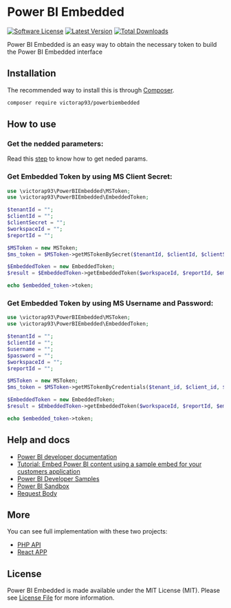 # Power BI Embedded

[![Software License](https://img.shields.io/badge/license-MIT-brightgreen.svg)](LICENSE)
[![Latest Version](https://img.shields.io/github/release/victorap93/powerbiembedded.svg?style=flat-square)](https://github.com/victorap93/powerbiembedded/releases)
[![Total Downloads](https://img.shields.io/packagist/dt/victorap93/powerbiembedded.svg?style=flat-square)](https://packagist.org/packages/victorap93/powerbiembedded)

Power BI Embedded is an easy way to obtain the necessary token to build the Power BI Embedded interface


## Installation

The recommended way to install this is through
[Composer](https://getcomposer.org/).

```bash
composer require victorap93/powerbiembedded
```

## How to use

### Get the nedded parameters:

Read this [step](https://docs.microsoft.com/en-us/power-bi/developer/embedded/embed-sample-for-customers?tabs=net-core#step-5---get-the-embedding-parameter-values) to know how to get neded params.


### Get Embedded Token by using MS Client Secret:

```php
use \victorap93\PowerBIEmbedded\MSToken;
use \victorap93\PowerBIEmbedded\EmbeddedToken;

$tenantId = "";
$clientId = "";
$clientSecret = "";
$workspaceId = "";
$reportId = "";

$MSToken = new MSToken;
$ms_token = $MSToken->getMSTokenBySecret($tenantId, $clientId, $clientSecret);

$EmbeddedToken = new EmbeddedToken;
$result = $EmbeddedToken->getEmbeddedToken($workspaceId, $reportId, $embedded_token->access_token, ["accessLevel" => "View"]);

echo $embedded_token->token;
```


### Get Embedded Token by using MS Username and Password:

```php
use \victorap93\PowerBIEmbedded\MSToken;
use \victorap93\PowerBIEmbedded\EmbeddedToken;

$tenantId = "";
$clientId = "";
$username = "";
$password = "";
$workspaceId = "";
$reportId = "";

$MSToken = new MSToken;
$ms_token = $MSToken->getMSTokenByCredentials($tenant_id, $client_id, $username, $password);

$EmbeddedToken = new EmbeddedToken;
$result = $EmbeddedToken->getEmbeddedToken($workspaceId, $reportId, $embedded_token->access_token, ["accessLevel" => "View"]);

echo $embedded_token->token;
```


## Help and docs

- [Power BI developer documentation](https://docs.microsoft.com/en-us/power-bi/developer/)
- [Tutorial: Embed Power BI content using a sample embed for your customers application](https://docs.microsoft.com/en-us/power-bi/developer/embedded/embed-sample-for-customers?tabs=net-core)
- [Power BI Developer Samples](https://github.com/Microsoft/PowerBI-Developer-Samples)
- [Power BI Sandbox](https://playground.powerbi.com/pt-br/dev-sandbox)
- [Request Body](https://docs.microsoft.com/en-us/rest/api/power-bi/embed-token/datasets-generate-token-in-group#request-body)


## More
You can see full implementation with these two projects: 
* [PHP API](https://github.com/victorap93/powerbiembedded-php-api)
* [React APP](https://github.com/victorap93/powerbiembedded-react-app)


## License

Power BI Embedded is made available under the MIT License (MIT). Please see [License File](LICENSE) for more information.
